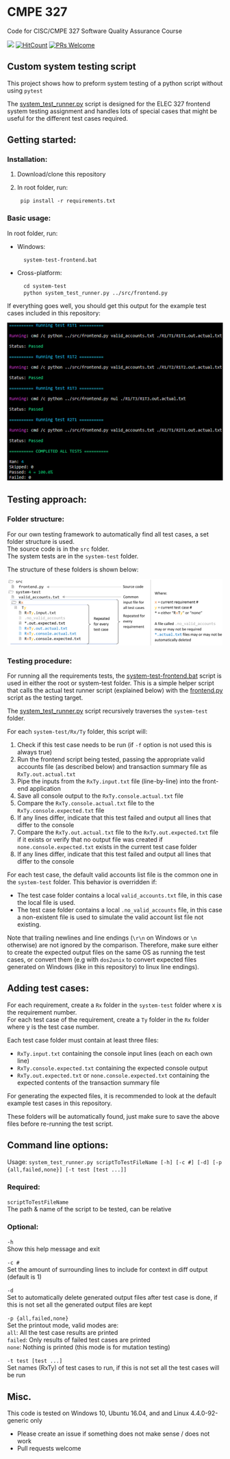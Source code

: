 # CMPE 327
Code for CISC/CMPE 327 Software Quality Assurance Course

[![](https://github.com/vacer25/CMPE-327/workflows/Master%20Test/badge.svg)](https://github.com/vacer25/CMPE-327/actions)
[![HitCount](http://hits.dwyl.io/vacer25/CMPE-327.svg)](http://hits.dwyl.io/vacer25/CMPE-327)
[![PRs Welcome](https://img.shields.io/badge/PRs-welcome-brightgreen.svg?style=flat-square)](http://makeapullrequest.com) 

## Custom system testing script
This project shows how to preform system testing of a python script without using `pytest`

The [system_test_runner.py](system-test/system_test_runner.py) script is designed for the ELEC 327 frontend system testing assignment and handles lots of special cases that might be useful for the different test cases required.

## Getting started:

### Installation:

1. Download/clone this repository
2. In root folder, run:<br>

        pip install -r requirements.txt

### Basic usage:</br>
In root folder, run:
- Windows:</br>

        system-test-frontend.bat

- Cross-platform:</br>

        cd system-test
        python system_test_runner.py ../src/frontend.py

If everything goes well, you should get this output for the example test cases included in this repository:

<img src="docs/example_testcases_all_passed.png" alt="Example Testcases All Passed"/>

## Testing approach:

### Folder structure:

For our own testing framework to automatically find all test cases, a set folder structure is used.<br>
The source code is in the `src` folder.<br>
The system tests are in the `system-test` folder.

The structure of these folders is shown below:

<img src="docs/folder_structure.png" alt="Folder Structure"/>

### Testing procedure:

For running all the requirements tests, the [system-test-frontend.bat](system-test-frontend.bat) script is used in either the root or system-test folder. This is a simple helper script that calls the actual test runner script (explained below) with the [frontend.py](src/frontend.py) script as the testing target.


The [system_test_runner.py](system-test/system_test_runner.py) script recursively traverses the `system-test` folder.
       
For each `system-test/Rx/Ty` folder, this script will:

1. Check if this test case needs to be run (if `-f` option is not used this is always true)
2. Run the frontend script being tested, passing the appropriate valid accounts file (as described below) and transaction summary file as `RxTy.out.actual.txt`
3. Pipe the inputs from the `RxTy.input.txt` file (line-by-line) into the front-end application
4. Save all console output to the `RxTy.console.actual.txt` file
5. Compare the `RxTy.console.actual.txt` file to the `RxTy.console.expected.txt` file
6. If any lines differ, indicate that this test failed and output all lines that differ to the console
7. Compare the `RxTy.out.actual.txt` file to the `RxTy.out.expected.txt` file if it exists or verify that no output file was created if `none.console.expected.txt` exists in the current test case folder
8. If any lines differ, indicate that this test failed and output all lines that differ to the console

For each test case, the default valid accounts list file is the common one in the `system-test` folder.
This behavior is overridden if:
- The test case folder contains a local `valid_accounts.txt` file, in this case the local file is used.
- The test case folder contains a local `.no_valid_accounts` file, in this case a non-existent file is used to simulate the valid account list file not existing.

Note that trailing newlines and line endings (`\r\n` on Windows or `\n` otherwise) are not ignored by the comparison. Therefore, make sure either to create the expected output files on the same OS as running the test cases, or convert them (e.g with `dos2unix` to convert expected files generated on Windows (like in this repository) to linux line endings).

## Adding test cases:

For each requirement, create a `Rx` folder in the `system-test` folder where x is the requirement number.</br>
For each test case of the requirement, create a `Ty` folder in the `Rx` folder where y is the test case number.

Each test case folder must contain at least three files:
- `RxTy.input.txt` containing the console input lines (each on each own line)
- `RxTy.console.expected.txt` containing the expected console output
- `RxTy.out.expected.txt` or `none.console.expected.txt` containing the expected contents of the transaction summary file

For generating the expected files, it is recommended to look at the default example test cases in this repository.

These folders will be automatically found, just make sure to save the above files before re-running the test script.

## Command line options:
Usage: `system_test_runner.py scriptToTestFileName [-h] [-c #] [-d] [-p {all,failed,none}] [-t test [test ...]]`

### Required:

  `scriptToTestFileName`</br>
  The path & name of the script to be tested, can be relative

### Optional:

  `-h`</br>
  Show this help message and exit

  `-c #`</br>
  Set the amount of surrounding lines to include for context in diff output (default is 1)

  `-d`</br>
  Set to automatically delete generated output files after test case is done, if this is not set all the generated output files are kept

  `-p {all,failed,none}`</br>
  Set the printout mode, valid modes are:</br>
  `all`: All the test case results are printed</br>
  `failed`: Only results of failed test cases are printed</br>
  `none`: Nothing is printed (this mode is for mutation testing)

  `-t test [test ...]`</br>
  Set names (RxTy) of test cases to run, if this is not set all the test cases will be run

## Misc.
This code is tested on Windows 10, Ubuntu 16.04, and and Linux 4.4.0-92-generic only

- Please create an issue if something does not make sense / does not work
- Pull requests welcome
